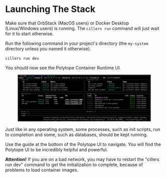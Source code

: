# Launching The Stack

Make sure that OrbStack (MacOS users) or Docker Desktop (Linux/Windows users) is running. The `cillers run` command will just wait for it to start otherwise.&#x20;

Run the following command in your project's directory (the `my-system` directory unless you named it otherwise).

```
cillers run dev
```

You should now see the Polytope Container Runtime UI.

<figure><img src="../.gitbook/assets/image (5) (1) (1).png" alt=""><figcaption></figcaption></figure>

Just like in any operating system, some processes, such as init scripts, run to completion and some, such as databases, should be kept running.&#x20;

Use the guide at the bottom of the Polytope UI to navigate. You will find the Polytope UI to be incredibly helpful and powerful.&#x20;

**Attention!** If you are on a bad network, you may have to restart the "cillers run dev" command to get the initialization to complete, because of problems to load container images.
